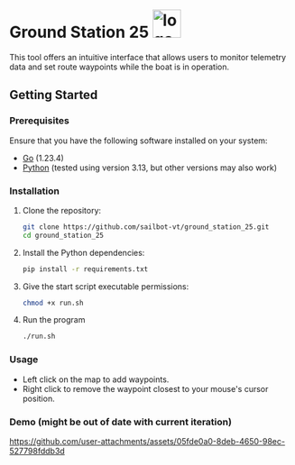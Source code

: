 # Ground Station 25 <img src="https://github.com/user-attachments/assets/05a3d1d7-f5c2-4c9b-8a05-54f5ed727f80" alt="logo" width="50"/>

This tool offers an intuitive interface that allows users to monitor telemetry data and set route waypoints while the boat is in operation.

## Getting Started

### Prerequisites

Ensure that you have the following software installed on your system:

- [Go](https://go.dev/doc/install) (1.23.4)
- [Python](https://www.python.org/downloads/) (tested using version 3.13, but other versions may also work)

### Installation

1. Clone the repository:

   ```bash
   git clone https://github.com/sailbot-vt/ground_station_25.git
   cd ground_station_25
   ```

2. Install the Python dependencies:

   ```bash
   pip install -r requirements.txt
   ```

3. Give the start script executable permissions:

   ```bash
   chmod +x run.sh
   ```

4. Run the program

   ```bash
   ./run.sh
   ```

### Usage

- Left click on the map to add waypoints.
- Right click to remove the waypoint closest to your mouse's cursor position.

### Demo (might be out of date with current iteration)

<https://github.com/user-attachments/assets/05fde0a0-8deb-4650-98ec-527798fddb3d>

